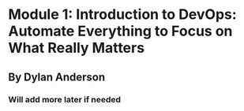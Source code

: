 <h1>Module 1: Introduction to DevOps: Automate Everything to Focus on What Really Matters</h1>
<h2>By Dylan Anderson</h2>
<h3>Will add more later if needed</h3>
